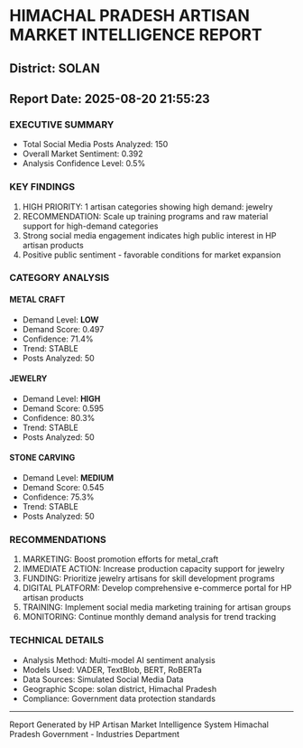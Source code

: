 # HIMACHAL PRADESH ARTISAN MARKET INTELLIGENCE REPORT
## District: SOLAN
## Report Date: 2025-08-20 21:55:23

### EXECUTIVE SUMMARY
- Total Social Media Posts Analyzed: 150
- Overall Market Sentiment: 0.392
- Analysis Confidence Level: 0.5%

### KEY FINDINGS
1. HIGH PRIORITY: 1 artisan categories showing high demand: jewelry
2. RECOMMENDATION: Scale up training programs and raw material support for high-demand categories
3. Strong social media engagement indicates high public interest in HP artisan products
4. Positive public sentiment - favorable conditions for market expansion

### CATEGORY ANALYSIS

#### METAL CRAFT
- Demand Level: **LOW**
- Demand Score: 0.497
- Confidence: 71.4%
- Trend: STABLE
- Posts Analyzed: 50

#### JEWELRY
- Demand Level: **HIGH**
- Demand Score: 0.595
- Confidence: 80.3%
- Trend: STABLE
- Posts Analyzed: 50

#### STONE CARVING
- Demand Level: **MEDIUM**
- Demand Score: 0.545
- Confidence: 75.3%
- Trend: STABLE
- Posts Analyzed: 50

### RECOMMENDATIONS
1. MARKETING: Boost promotion efforts for metal_craft
2. IMMEDIATE ACTION: Increase production capacity support for jewelry
3. FUNDING: Prioritize jewelry artisans for skill development programs
4. DIGITAL PLATFORM: Develop comprehensive e-commerce portal for HP artisan products
5. TRAINING: Implement social media marketing training for artisan groups
6. MONITORING: Continue monthly demand analysis for trend tracking

### TECHNICAL DETAILS
- Analysis Method: Multi-model AI sentiment analysis
- Models Used: VADER, TextBlob, BERT, RoBERTa
- Data Sources: Simulated Social Media Data
- Geographic Scope: solan district, Himachal Pradesh
- Compliance: Government data protection standards

---
Report Generated by HP Artisan Market Intelligence System
Himachal Pradesh Government - Industries Department
